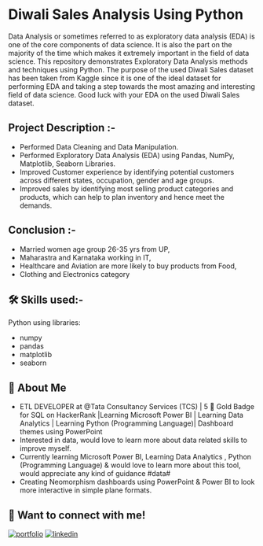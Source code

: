 
# Diwali Sales Analysis Using Python

Data Analysis or sometimes referred to as exploratory data analysis (EDA) is one of the core components of data science. It is also the part on the majority of the time which makes it extremely important in the field of data science. This repository demonstrates Exploratory Data Analysis methods and techniques using Python. The purpose of the used Diwali Sales dataset has been taken from Kaggle since it is one of the ideal dataset for performing EDA and taking a step towards the most amazing and interesting field of data science. Good luck with your EDA on the used Diwali Sales dataset.

## Project Description :-
* Performed Data Cleaning and Data Manipulation.
* Performed Exploratory Data Analysis (EDA) using Pandas, NumPy, Matplotlib, Seaborn Libraries.
* Improved Customer experience by identifying potential customers across different states, occupation, gender and age groups.
* Improved sales by identifying most selling product categories and products, which can help to plan inventory and hence meet the demands.

## Conclusion :-
* Married women age group 26-35 yrs from UP,
* Maharastra and Karnataka working in IT,
* Healthcare and Aviation are more likely to buy products from Food,
* Clothing and Electronics category





## 🛠 Skills used:-
Python using libraries:
* numpy
* pandas
* matplotlib
* seaborn






## 🚀 About Me
* ETL DEVELOPER at @Tata Consultancy Services (TCS) | 5 🌟 Gold Badge for SQL on HackerRank |Learning Microsoft Power BI | Learning Data Analytics | Learning Python (Programming Language)| Dashboard themes using PowerPoint
* Interested in data, would love to learn more about data related skills to improve myself.
* Currently learning Microsoft Power BI, Learning Data Analytics , Python (Programming Language) & would love to learn more about this tool, would appreciate any kind of guidance #data#
* Creating Neomorphism dashboards using PowerPoint & Power BI to look more interactive in simple plane formats.


## 🔗 Want to connect with me!
[![portfolio](https://img.shields.io/badge/my_portfolio-000?style=for-the-badge&logo=ko-fi&logoColor=white)](https://github.com/ChandraSekharBatturi/PortfolioProjects/tree/main)
[![linkedin](https://img.shields.io/badge/linkedin-0A66C2?style=for-the-badge&logo=linkedin&logoColor=white)](https://www.linkedin.com/in/chandra-sekhar-batturi-606801251/)



